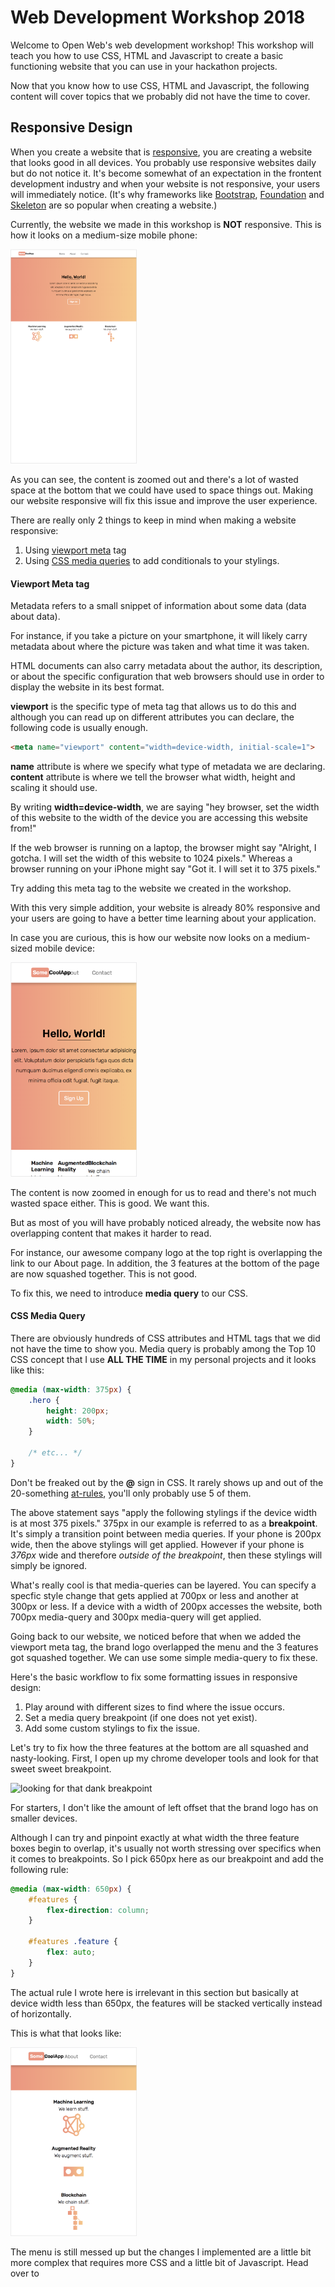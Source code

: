 # Web Development Workshop 2018
Welcome to Open Web's web development workshop! This workshop will teach you how to use CSS, HTML and Javascript to create a basic functioning website that you can use in your hackathon projects.

Now that you know how to use CSS, HTML and Javascript, the following content will cover topics that we probably did not have the time to cover.

## Responsive Design
When you create a website that is [responsive](https://www.w3schools.com/html/html_responsive.asp), you are creating a website that looks good in all devices. You probably use responsive websites daily but do not notice it. It's become somewhat of an expectation in the frontent development industry and when your website is not responsive, your users will immediately notice. (It's why frameworks like [Bootstrap](https://getbootstrap.com/), [Foundation](https://foundation.zurb.com/) and [Skeleton](http://getskeleton.com/) are so popular when creating a website.)

Currently, the website we made in this workshop is **NOT** responsive. This is how it looks on a medium-size mobile phone: 

<img src="./doc/responsive/unresponsive.png" width="40%">

As you can see, the content is zoomed out and there's a lot of wasted space at the bottom that we could have used to space things out. Making our website responsive will fix this issue and improve the user experience.

There are really only 2 things to keep in mind when making a website responsive:

1. Using [viewport meta](https://css-tricks.com/snippets/html/responsive-meta-tag/) tag
2. Using [CSS media queries](https://www.w3schools.com/css/css3_mediaqueries_ex.asp) to add conditionals to your stylings.

#### Viewport Meta tag
Metadata refers to a small snippet of information about some data (data about data). 

For instance, if you take a picture on your smartphone, it will likely carry metadata about where the picture was taken and what time it was taken.

HTML documents can also carry metadata about the author, its description, or about the specific configuration that web browsers should use in order to display the website in its best format.

**viewport** is the specific type of meta tag that allows us to do this and although you can read up on different attributes you can declare, the following code is usually enough.  

```html
<meta name="viewport" content="width=device-width, initial-scale=1">
```

**name** attribute is where we specify what type of metadata we are declaring.
**content** attribute is where we tell the browser what width, height and scaling it should use.

By writing **width=device-width**, we are saying "hey browser, set the width of this website to the width of the device you are accessing this website from!"

If the web browser is running on a laptop, the browser might say "Alright, I gotcha. I will set the width of this website to 1024 pixels." Whereas a browser running on your iPhone might say "Got it. I will set it to 375 pixels."

Try adding this meta tag to the website we created in the workshop.

With this very simple addition, your website is already 80% responsive and your users are going to have a better time learning about your application.

In case you are curious, this is how our website now looks on a medium-sized mobile device:

<img src="./doc/responsive/meta-tag.png" width="40%">

The content is now zoomed in enough for us to read and there's not much wasted space either. This is good. We want this.

But as most of you will have probably noticed already, the website now has overlapping content that makes it harder to read. 

For instance, our awesome company logo at the top right is overlapping the link to our About page. In addition, the 3 features at the bottom of the page are now squashed together. This is not good.

To fix this, we need to introduce **media query** to our CSS.

#### CSS Media Query

There are obviously hundreds of CSS attributes and HTML tags that we did not have the time to show you. Media query is probably among the Top 10 CSS concept that I use **ALL THE TIME** in my personal projects and it looks like this:

```css
@media (max-width: 375px) {
    .hero {
        height: 200px;
        width: 50%;
    }

    /* etc... */
}
```

Don't be freaked out by the **@** sign in CSS. It rarely shows up and out of the 20-something [at-rules](https://developer.mozilla.org/en-US/docs/Web/CSS/At-rule), you'll only probably use 5 of them.

The above statement says "apply the following stylings if the device width is at most 375 pixels." 375px in our example is referred to as a **breakpoint**. It's simply a transition point between media queries. If your phone is 200px wide, then the above stylings will get applied. However if your phone is *376px* wide and therefore *outside of the breakpoint*, then these stylings will simply be ignored.

What's really cool is that media-queries can be layered. You can specify a specfic style change that gets applied at 700px or less and another at 300px or less. If a device with a width of 200px accesses the website, both 700px media-query and 300px media-query will get applied.

Going back to our website, we noticed before that when we added the viewport meta tag, the brand logo overlapped the menu and the 3 features got squashed together. We can use some simple media-query to fix these.

Here's the basic workflow to fix some formatting issues in responsive design:

1. Play around with different sizes to find where the issue occurs.
2. Set a media query breakpoint (if one does not yet exist).
3. Add some custom stylings to fix the issue.

Let's try to fix how the three features at the bottom are all squashed and nasty-looking. First, I open up my chrome developer tools and look for that sweet sweet breakpoint.

![looking for that dank breakpoint](./doc/responsive/looking-for-breakpoint.gif)

For starters, I don't like the amount of left offset that the brand logo has on smaller devices.

Although I can try and pinpoint exactly at what width the three feature boxes begin to overlap, it's usually not worth stressing over specifics when it comes to breakpoints. So I pick 650px here as our breakpoint and add the following rule:

```css
@media (max-width: 650px) {
    #features {
        flex-direction: column;
    }

    #features .feature {
        flex: auto;
    }
}
```

The actual rule I wrote here is irrelevant in this section but basically at device width less than 650px, the features will be stacked vertically instead of horizontally.

This is what that looks like:

<img src="./doc/responsive/features-fixed.png" width="40%">

The menu is still messed up but the changes I implemented are a little bit more complex that requires more CSS and a little bit of Javascript. Head over to 